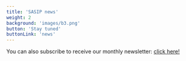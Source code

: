 ```yaml
---
title: 'SASIP news'
weight: 2
background: 'images/b3.png'
button: 'Stay tuned'
buttonLink: 'news'
---
```

You can also subscribe to receive our monthly newsletter: [click here!](https://github.us21.list-manage.com/subscribe?u=87628ce091a6cd0b5a69e6bfa&id=29c185da6b) 

